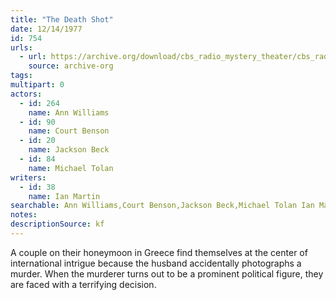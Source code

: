 ```yaml
---
title: "The Death Shot"
date: 12/14/1977
id: 754
urls: 
  - url: https://archive.org/download/cbs_radio_mystery_theater/cbs_radio_mystery_theater-0751-0800.zip/cbs_radio_mystery_theater-0751-0800%2Fcbsrmt_0754_the_death_shot.mp3
    source: archive-org
tags: 
multipart: 0
actors:  
  - id: 264
    name: Ann Williams  
  - id: 90
    name: Court Benson  
  - id: 20
    name: Jackson Beck  
  - id: 84
    name: Michael Tolan
writers:  
  - id: 38
    name: Ian Martin
searchable: Ann Williams,Court Benson,Jackson Beck,Michael Tolan Ian Martin
notes: 
descriptionSource: kf
---
```

A couple on their honeymoon in Greece find themselves at the center of international intrigue because the husband accidentally photographs a murder. When the murderer turns out to be a prominent political figure, they are faced with a terrifying decision.